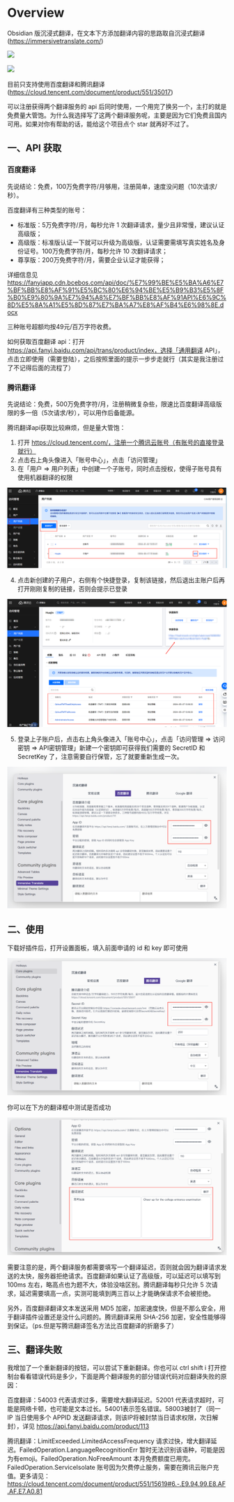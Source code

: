 # Overview

Obsidian 版沉浸式翻译，在文本下方添加翻译内容的思路取自沉浸式翻译 (https://immersivetranslate.com/)

![](./images/show1.gif)

![](./images/show2.gif)

目前只支持使用百度翻译和腾讯翻译 (https://cloud.tencent.com/document/product/551/35017)

可以注册获得两个翻译服务的 api 后同时使用，一个用完了换另一个，主打的就是免费量大管饱。为什么我选择写了这两个翻译服务呢，主要是因为它们免费且国内可用。如果对你有帮助的话，能给这个项目点个 star 就再好不过了。

## 一、API 获取

### 百度翻译

先说结论：免费，100万免费字符/月够用，注册简单，速度没问题（10次请求/秒）。

百度翻译有三种类型的账号：

- 标准版：5万免费字符/月，每秒允许 1 次翻译请求，量少且非常慢，建议认证高级版；
- 高级版：标准版认证一下就可以升级为高级版，认证需要需填写真实姓名及身份证号。100万免费字符/月，每秒允许 10 次翻译请求；
- 尊享版：200万免费字符/月，需要企业认证才能获得；

详细信息见 https://fanyiapp.cdn.bcebos.com/api/doc/%E7%99%BE%E5%BA%A6%E7%BF%BB%E8%AF%91%E5%BC%80%E6%94%BE%E5%B9%B3%E5%8F%B0%E9%80%9A%E7%94%A8%E7%BF%BB%E8%AF%91API%E6%9C%8D%E5%8A%A1%E5%8D%87%E7%BA%A7%E8%AF%B4%E6%98%8E.docx

三种账号超额均按49元/百万字符收费。

如何获取百度翻译 api：打开 https://api.fanyi.baidu.com/api/trans/product/index，选择「通用翻译 API」，点击立即使用（需要登陆），之后按照里面的提示一步步走就行（其实是我注册过了不记得后面的流程了）

### 腾讯翻译

先说结论：免费，500万免费字符/月，注册稍微复杂些，限速比百度翻译高级版限的多一倍（5次请求/秒），可以用作后备能源。

腾讯翻译api获取比较麻烦，但是量大管饱：

1. 打开 https://cloud.tencent.com/，注册一个腾讯云账号（有账号的直接登录就行）
2. 点击右上角头像进入「账号中心」，点击「访问管理」
3. 在「用户 => 用户列表」中创建一个子账号，同时点击授权，使得子账号具有使用机器翻译的权限

![](./images/image1.png)

4. 点击新创建的子用户，右侧有个快捷登录，复制该链接，然后退出主账户后再打开刚刚复制的链接，否则会提示已登录

![](./images/image2.png)

5. 登录上子账户后，点击右上角头像进入「账号中心」，点击「访问管理 => 访问密钥 => API密钥管理」新建一个密钥即可获得我们需要的 SecretID 和 SecretKey 了，注意需要自行保管，忘了就要重新生成一次。

![](./images/image3.png)


## 二、使用

下载好插件后，打开设置面板，填入前面申请的 id 和 key 即可使用

![](./images/image4.png)

你可以在下方的翻译框中测试是否成功

![](./images/image5.png)

需要注意的是，两个翻译服务都需要填写一个翻译延迟，否则就会因为翻译请求发送的太快，服务器拒绝请求。百度翻译如果认证了高级版，可以延迟可以填写到 100ms 左右，略高点也为题不大，体验没啥区别。腾讯翻译每秒只允许 5 次请求，延迟需要填高一点，实测可能填到两三百以上才能确保请求不会被拒绝。

另外，百度翻译翻译文本发送采用 MD5 加密，加密速度快，但是不那么安全，用于翻译插件设置还是没什么问题的。腾讯翻译采用 SHA-256 加密，安全性能够得到保证。（ps.但是写腾讯翻译签名方法比百度翻译的折磨多了）

## 三、翻译失败

我增加了一个重新翻译的按钮，可以尝试下重新翻译。你也可以 ctrl shift i 打开控制台看看错误代码是多少，下面是两个翻译服务的部分错误代码对应翻译失败的原因：

百度翻译：54003 代表请求过多，需要增大翻译延迟。52001 代表请求超时，可能是网络卡顿，也可能是文本过长。54001表示签名错误。58003被封了（同一 IP 当日使用多个 APPID 发送翻译请求，则该IP将被封禁当日请求权限，次日解封），详见 https://api.fanyi.baidu.com/product/113

腾讯翻译：LimitExceeded.LimitedAccessFrequency 请求过快，增大翻译延迟。FailedOperation.LanguageRecognitionErr	暂时无法识别该语种，可能是因为有emoji。FailedOperation.NoFreeAmount	本月免费额度已用完。FailedOperation.ServiceIsolate	账号因为欠费停止服务，需要在腾讯云账户充值。更多请见：https://cloud.tencent.com/document/product/551/15619#6.-.E9.94.99.E8.AF.AF.E7.A0.81


